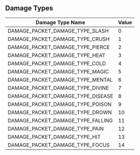 ## Damage Types

| Damage Type Name                | Value |
|--------------------------------|-------|
| DAMAGE_PACKET_DAMAGE_TYPE_SLASH   | 0     |
| DAMAGE_PACKET_DAMAGE_TYPE_CRUSH   | 1     |
| DAMAGE_PACKET_DAMAGE_TYPE_PIERCE  | 2     |
| DAMAGE_PACKET_DAMAGE_TYPE_HEAT    | 3     |
| DAMAGE_PACKET_DAMAGE_TYPE_COLD    | 4     |
| DAMAGE_PACKET_DAMAGE_TYPE_MAGIC   | 5     |
| DAMAGE_PACKET_DAMAGE_TYPE_MENTAL  | 6     |
| DAMAGE_PACKET_DAMAGE_TYPE_DIVINE  | 7     |
| DAMAGE_PACKET_DAMAGE_TYPE_DISEASE | 8     |
| DAMAGE_PACKET_DAMAGE_TYPE_POISON  | 9     |
| DAMAGE_PACKET_DAMAGE_TYPE_DROWN   | 10    |
| DAMAGE_PACKET_DAMAGE_TYPE_FALLING | 11    |
| DAMAGE_PACKET_DAMAGE_TYPE_PAIN    | 12    |
| DAMAGE_PACKET_DAMAGE_TYPE_HIT     | 13    |
| DAMAGE_PACKET_DAMAGE_TYPE_FOCUS   | 14    |
